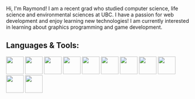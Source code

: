 Hi, I'm Raymond! I am a recent grad who studied computer science, life science and environmental sciences at UBC. I have a passion for web development and enjoy learning new technologies! I am currently interested in learning about graphics programming and game development.

## Languages & Tools:
<div style="display: inline-block">
    <img width=48px src="https://cdn.jsdelivr.net/gh/devicons/devicon/icons/css3/css3-original.svg" />
    <img width=48px src="https://cdn.jsdelivr.net/gh/devicons/devicon/icons/html5/html5-original.svg" />
    <img width=48px src="https://cdn.jsdelivr.net/gh/devicons/devicon/icons/javascript/javascript-original.svg" />
    <img width=48px src="https://cdn.jsdelivr.net/gh/devicons/devicon/icons/nodejs/nodejs-original.svg" />
    <img width=48px src="https://cdn.jsdelivr.net/gh/devicons/devicon/icons/react/react-original.svg" />
    <img width=48px src="https://cdn.jsdelivr.net/gh/devicons/devicon/icons/java/java-original.svg" />
    <img width=48px src="https://cdn.jsdelivr.net/gh/devicons/devicon/icons/vscode/vscode-original.svg" />
    <img width=48px src="https://cdn.jsdelivr.net/gh/devicons/devicon/icons/postgresql/postgresql-original.svg" />
    <img width=48px src="https://cdn.jsdelivr.net/gh/devicons/devicon/icons/unity/unity-original.svg" />
    <img width=48px src="https://cdn.jsdelivr.net/gh/devicons/devicon/icons/git/git-original.svg" />
    <img width=48px src="https://cdn.jsdelivr.net/gh/devicons/devicon/icons/github/github-original.svg" />
</div>
          
          
          
